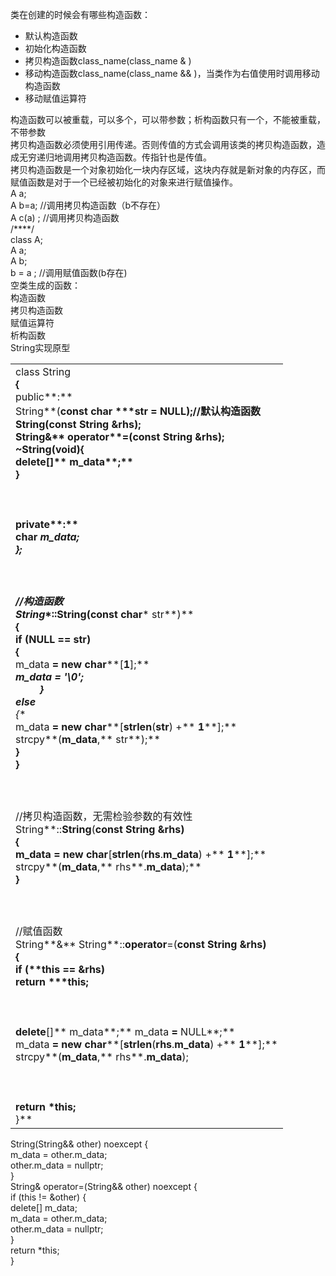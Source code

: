 类在创建的时候会有哪些构造函数：

- 默认构造函数
- 初始化构造函数
- 拷贝构造函数class_name(class_name & )
- 移动构造函数class_name(class_name && )，当类作为右值使用时调用移动构造函数
- 移动赋值运算符

构造函数可以被重载，可以多个，可以带参数；析构函数只有一个，不能被重载，不带参数  
拷贝构造函数必须使用引用传递。否则传值的方式会调用该类的拷贝构造函数，造成无穷递归地调用拷贝构造函数。传指针也是传值。  
拷贝构造函数是一个对象初始化一块内存区域，这块内存就是新对象的内存区，而赋值函数是对于一个已经被初始化的对象来进行赋值操作。  
A a;  
A b=a; //调用拷贝构造函数（b不存在）  
A c(a) ; //调用拷贝构造函数  
/****/  
class A;  
A a;  
A b;  
b = a ; //调用赋值函数(b存在)  
空类生成的函数：  
构造函数  
拷贝构造函数  
赋值运算符  
析构函数  
String实现原型

|   |
|---|
|class String  <br>**{**  <br>public**:**  <br>String**(****const char** *****str **=** NULL**);****//**默认构造函数  <br>String**(****const** String **&**rhs**);**  <br>String**&** operator**=(****const** String **&**rhs**);**  <br>**~**String**(****void****){**  <br>**delete****[]** m_data**;**  <br>**}**<br><br>  <br><br>private**:**  <br>**char** *****m_data**;**  <br>**};**<br><br>  <br><br>//构造函数  <br>String**::**String**(****const char******* str**)**  <br>**{**  <br>**if** **(**NULL **==** str**)**  <br>**{**  <br>m_data **=** **new** **char****[****1****];**  <br>*****m_data **=** '\0'**;**  <br>         **}**  <br>**else**  <br>**{**  <br>m_data **=** **new** **char****[**strlen**(**str**) +** **1****];**  <br>strcpy**(**m_data**,** str**);**  <br>**}**  <br>**}**<br><br>  <br><br>//拷贝构造函数，无需检验参数的有效性  <br>String**::**String**(****const** String **&**rhs**)**  <br>**{**  <br>m_data **=** **new** **char****[**strlen**(**rhs**.**m_data**) +** **1****];**  <br>strcpy**(**m_data**,** rhs**.**m_data**);**  <br>**}**<br><br>  <br><br>//赋值函数  <br>String**&** String**::**operator**=(****const** String **&**rhs**)**  <br>**{**  <br>**if** **(****this** **== &**rhs**)**  <br>**return** *******this****;**<br><br>  <br><br>**delete****[]** m_data**;** m_data **=** NULL**;**  <br>m_data **=** **new** **char****[**strlen**(**rhs**.**m_data**) +** **1****];**  <br>strcpy**(**m_data**,** rhs**.**m_data**);**<br><br>  <br><br>**return** *******this****;**  <br>**}**|

String(String&& other) noexcept {  
m_data = other.m_data;  
other.m_data = nullptr;  
}  
String& operator=(String&& other) noexcept {  
if (this != &other) {  
delete[] m_data;  
m_data = other.m_data;  
other.m_data = nullptr;  
}  
return *this;  
}